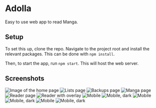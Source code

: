 # Adolla

Easy to use web app to read Manga.

## Setup

To set this up, clone the repo. Navigate to the project root and install the relevant packages. This can be done with `npm install`. 

Then, to start the app, run `npm start`. This will host the web server.

## Screenshots

![Image of the home page](https://raw.githubusercontent.com/JipFr/Adolla/master/screenshot/0.png)
![Lists page](https://raw.githubusercontent.com/JipFr/Adolla/master/screenshot/1.png)
![Backups page](https://raw.githubusercontent.com/JipFr/Adolla/master/screenshot/2.png)
![Manga page](https://raw.githubusercontent.com/JipFr/Adolla/master/screenshot/3.png)
![Reader page](https://raw.githubusercontent.com/JipFr/Adolla/master/screenshot/4.png)
![Reader with overlay](https://raw.githubusercontent.com/JipFr/Adolla/master/screenshot/5.png)
![Mobile](https://raw.githubusercontent.com/JipFr/Adolla/dev/screenshot/mobile_0_light.png)
![Mobile, dark](https://raw.githubusercontent.com/JipFr/Adolla/dev/screenshot/mobile_0_dark.png)
![Mobile](https://raw.githubusercontent.com/JipFr/Adolla/dev/screenshot/mobile_1_light.png)
![Mobile, dark](https://raw.githubusercontent.com/JipFr/Adolla/dev/screenshot/mobile_1_dark.png)
![Mobile](https://raw.githubusercontent.com/JipFr/Adolla/dev/screenshot/mobile_2_light.png)
![Mobile, dark](https://raw.githubusercontent.com/JipFr/Adolla/dev/screenshot/mobile_2_dark.png)
